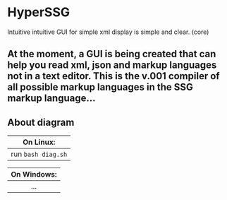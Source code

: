 # HyperSSG
Intuitive intuitive GUI for simple xml display is simple and clear. (core)

At the moment, a GUI is being created that can help you read xml, json and markup languages not in a text editor. 
This is the v.001 compiler of all possible markup languages in the SSG markup language...
------------------------------------------------------------------------------------------------------------
## About diagram

|On Linux:|
|:---------:|
|run ``` bash diag.sh ```|


|On Windows:|
|:------------:|
|...|
